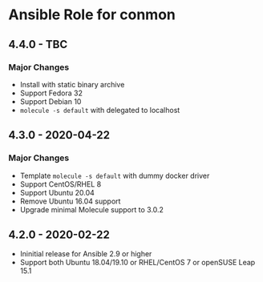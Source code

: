 # Ansible Role for conmon

## 4.4.0 - TBC

### Major Changes

  - Install with static binary archive
  - Support Fedora 32
  - Support Debian 10
  - `molecule -s default` with delegated to localhost

## 4.3.0 - 2020-04-22

### Major Changes

  - Template `molecule -s default` with dummy docker driver
  - Support CentOS/RHEL 8
  - Support Ubuntu 20.04
  - Remove Ubuntu 16.04 support
  - Upgrade minimal Molecule support to 3.0.2

## 4.2.0 - 2020-02-22

  - Ininitial release for Ansible 2.9 or higher
  - Support both Ubuntu 18.04/19.10 or RHEL/CentOS 7 or openSUSE Leap 15.1
